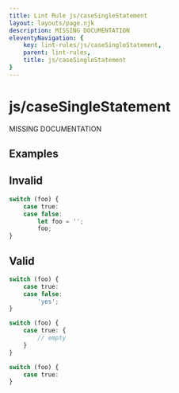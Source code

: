 ```yaml
---
title: Lint Rule js/caseSingleStatement
layout: layouts/page.njk
description: MISSING DOCUMENTATION
eleventyNavigation: {
	key: lint-rules/js/caseSingleStatement,
	parent: lint-rules,
	title: js/caseSingleStatement
}
---
```


# js/caseSingleStatement

MISSING DOCUMENTATION

<!-- EVERYTHING BELOW IS AUTOGENERATED. SEE SCRIPTS FOLDER FOR UPDATE SCRIPTS -->


## Examples
## Invalid
```typescript
switch (foo) {
	case true:
	case false:
		let foo = '';
		foo;
}
```
## Valid
```typescript
switch (foo) {
	case true:
	case false:
		'yes';
}
```
```typescript
switch (foo) {
	case true: {
		// empty
	}
}
```
```typescript
switch (foo) {
	case true:
}
```
